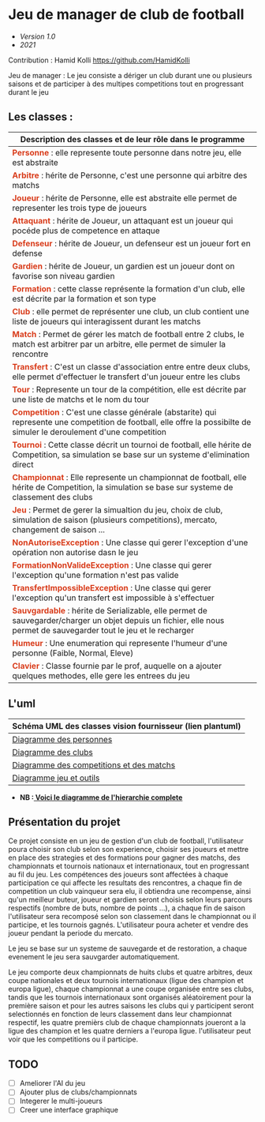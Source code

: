 # Jeu de manager de club de football

- *Version 1.0*
- *2021*

Contribution : Hamid Kolli <https://github.com/HamidKolli>

Jeu de manager : Le jeu consiste a dériger un club durant une ou plusieurs saisons et de participer à des multipes competitions tout en progressant durant le jeu

## Les classes :

| Description des classes et de leur rôle dans le programme |
|----------------------------------------------------------|
| <b style="color:#d93e1d;">Personne</b> : elle represente toute personne dans notre jeu, elle est abstraite |
| <b style="color:#d93e1d;">Arbitre</b> : hérite de Personne, c'est une personne qui arbitre des matchs |
| <b style="color:#d93e1d;">Joueur</b> : hérite de Personne, elle est abstraite elle permet de representer les trois type de joueurs |
| <b style="color:#d93e1d;">Attaquant</b> : hérite de Joueur, un attaquant est un joueur qui pocéde plus de competence en attaque |
| <b style="color:#d93e1d;">Defenseur</b> : hérite de Joueur, un defenseur est un joueur fort en defense |
| <b style="color:#d93e1d;">Gardien</b> : hérite de Joueur, un gardien est un joueur dont on favorise son niveau gardien |
| <b style="color:#d93e1d;">Formation</b> : cette classe représente la formation d'un club, elle est décrite par la formation et son type |
| <b style="color:#d93e1d;">Club</b> : elle permet de représenter une club, un club contient une liste de joueurs qui interagissent durant les matchs |
| <b style="color:#d93e1d;">Match</b> : Permet de gérer les match de football entre 2 clubs, le match est arbitrer par un arbitre, elle permet de simuler la rencontre|
| <b style="color:#d93e1d;">Transfert</b> : C'est un classe d'association entre entre deux clubs, elle permet d'effectuer le transfert d'un joueur entre les clubs
| <b style="color:#d93e1d;">Tour</b> : Represente un tour de la compétition, elle est décrite par une liste de matchs et le nom du tour |
| <b style="color:#d93e1d;">Competition</b> : C'est une classe générale (abstarite) qui represente une competition de football, elle offre la possibilte de simuler le deroulement d'une competition |
| <b style="color:#d93e1d;">Tournoi</b> : Cette classe décrit un tournoi de football, elle hérite de Competition, sa simulation se base sur un systeme d'elimination direct |
| <b style="color:#d93e1d;">Championnat</b> : Elle represente un championnat de football, elle hérite de Competition, la simulation se base sur systeme de classement des clubs |
| <b style="color:#d93e1d;">Jeu</b> : Permet de gerer la simualtion du jeu, choix de club, simulation de saison (plusieurs competitions), mercato, changement de saison ... |
| <b style="color:#d93e1d;">NonAutoriseException</b> : Une classe qui gerer l'exception d'une opération non autorise dasn le jeu |
| <b style="color:#d93e1d;">FormationNonValideException</b> : Une classe qui gerer l'exception qu'une formation n'est pas valide |
| <b style="color:#d93e1d;">TransfertImpossibleException</b> : Une classe qui gerer l'exception qu'un transfert est impossible à s'effectuer |
| <b style="color:#d93e1d;">Sauvgardable</b> : hérite de Serializable, elle permet de sauvegarder/charger un objet depuis un fichier, elle nous permet de sauvegarder tout le jeu et le recharger |
| <b style="color:#d93e1d;">Humeur</b> : Une enumeration qui represente l'humeur d'une personne (Faible, Normal, Eleve) |
| <b style="color:#d93e1d;">Clavier</b> : Classe fournie par le prof, auquelle on a ajouter quelques methodes, elle gere les entrees du jeu |

## L'uml

| Schéma UML des classes vision fournisseur (lien plantuml)|
|----------------------------------------------------------|
|<a href="http://www.plantuml.com/plantuml/png/rLLDJnin4Btlhx3W4aI2u5gr5K4DfLL3KSEXjshMEoH6k_RYZwWIod-l7SV9DElbGwg4Uajcni_lpRxnd1iBshgcBb2wXbsv1frcZyKnkmHHrkX_N2lTGEr_J6fS8XOZ9gHbKYmHNAmlHgEH3yS_W_tiaJyQOdEqroGy2F5AENz9IFq0MP74e-Tb1LybHhwY5tvL550Qgu5RncimXjsWDafAPA9fQsnGMiDcu9Ou1rr1k34ed5ajv9n9rUoOS0Wmg76jwNYBDDWL3qajXr1xn7pbKecAkRRo4Q9ZSyog-2F4kfA2X2tbWxC3faQfc-_O8hQuYCh6kXHM8yFV5cL5b3uMeyGBx-u41ovi4X4FTJLGlSFkwS2rzJ71oNUQRDC3aYVYIO6GDbnMQhm4Pz547Z17CzoblaYBUedI2YNDDvn3RGXmqijh9N6G-zPVbKEdCmqXBahyf-EVlsQtuzi9-y3EJa-BGtO5PZ65zdripP05DdFK7pVaBfmrprVTA25VKZS5onTcvaohPENyWSIBmeojXGU7-UGdl4DfI39EmcVGbK3fmxk-Zak3agEvgD4Ofp4bNODQHMDiUjVnHPxHy0b2mo9BA6CpGk8eJKq3skDht-n4XQkcHIk29-ZpiVqcq_K9ao-Fe72ld4KTQMOA8vDsdIPtqFeyi75jgqNp2cZAP-s1O06KbUizI_sIYZkDo43b6LUY4TAzkbwlhOFnFKvJjo9lmOqJne3adPBegpIqFbSgLID8XWyEQZFuNjuZjqoLzpI9nf8ROwynHiXJuh6r-NjtN7VDIY3o-NwVvx2fsVFODDy_9tlOT5OewbucDrhK3UjfekTJYCvQTnUHM7ZOBMJ7B-msNYE4DNMuUr6ZfwjgqFlcBO0lXgp7uISd9vl-60gR9BqUjKjEOwEM-2_uhTBsZGu1QTEwIKuFosQRVCltj3kST4_l3-PMMBmsfBh2Tid_KDW6loFhHQj_8Zduk_35gpsWeudBDLtzbasZwu8AUdA_OIpgsyVPXHQ4Fx-xQPlo5FBVELqPtw7d5qgV9yx3uclgFm00">Diagramme des personnes</a> |
|<a href="http://www.plantuml.com/plantuml/png/nLHXYnit4FtkNo7IBskw2xbBeH3Q42TdXmi-EvnzK2WboDgnJyUkj1cDWiEH_rvfvTNAUrjwXKA-t7dVctaQZMRUMqCSoTRLXEyC8HV4HCMDOH-r1OkJIVXQQAmvIQsOh9iAQb1as8RRht3WMF9T1UnnyZDxDEIYn7Sc5R7L-lPcjcI_ivT3PhrOp5URwuNZBeRSrJnoboct8PJguEdPtNBxUU75jzVhbOjxySkhLoycHPjEtngO55tqlYixi7_-nIff2AvW3yg0HNEEpuZu5yiL3V0RMKcmnm0oVsC9NdA6oByjNSHlruhW0FWcn6ybsOfBT9KKXRj4x5ush2kFHUV_hZPrKb-rB9cuvyhnpv5zViu_HpxHGd13m0LWIpsqaxBHI5nHpdfehWWTD9qK8Qq1h2r1adIHXb_wm9tM5N354DeJddL0dhwL4qclyJzr_00A4F2JTgp9_1d3mJm0tKAJ9PNahDJMRqRDZ-5KC0qNNhHB8Xr-UCKEu_kz5FU0MrUYmvFfOQBIAc3zeP7rU9XFe9WRod78ydpk1sGov2DClnRf6H_26dXeh94k8bY8YTtqwTyxHtbVsTqppIIqCQx-kxkh3_EjzuwNJvpbPlR7vu_hk_dTxSORoEKJ_dgLy1U_zgrKkfuKtL4xMxhwat4KzreQQKwtXwCyW19m2r-iDDsM-njblLf-BfQFPSRvucwW2J1qB0l_JaC-dVmKop2sQL3Muu7d3n6eDmn12Di00deue2OTqvLrUjgScF-WCRuzGy4fSv9T_RoT9CZQnnVkJzwrN-Yw0PB1Y8gH6ae_koL2bleKfZuL9mYI81D1J3ObAGaCRSPZYXzkjkvtvpoXgIshsfzHmJOb9vWJZmypqj9nvpQffK8mqxwo2ZXcesQLjiyPGsMozUu1136zUqZ91cnR52xXXfEu7wqi6ifArpk4qoNcHr7PyQk4JKlCCAJqZfDqQV3IxyCQ9-C1BNRC1elk0yBwUjbtxGRtMTmUl6a1deWGwU4OKifQAZkCSEYvyYShZU5A39n-QEmZIndTENm7RsqReuk21V0rgvA8detIh_k976T7Tgipy2roPVQ0n1vR0onw99iclXlwGISE1gQLi-W56nJ9rnKOYXRQe3o6D7_Bjw1AMrT_0m00">Diagramme des clubs</a>|
|<a href="http://www.plantuml.com/plantuml/png/xLNDRXit4BxlKn39HO6rHNDLMo6kegGDB5U8x5uBQdSiqU2IM_uODWozUpbBqQHOQjlwqaiEjgZvds--6NtGXYfZErurd6fDLjGqUyAwdaC7mcYoeVO1TbIrTCk1F5SrsHZ5n8uew1LePqCDa-9dQ_HP7GUjhOAp1XkhUn2jHGCc316osoh0a0jkjnzbnnh6eQXSFXfG3AogwhgkBdpz4zIG9l6TaY2A7bDogRRCA23KVxvp_W-IjUHUMb2JhPGSg20TXhosV1gARsJNWs5OkNC9qXsOJICLJ1APaVw1Cb-1i_gTCl6d1QjEf6cdkIBMZ9fGDYgFpybf7LzFq4Kb8eUQwoAoPosonCyQ8pQ7m1Bn04exfFpN0ISq2y21Dckgd0FhCSMXydPlthyXigv36xC0VwR6zBDqYESD8WcEBBwHLesHE825P3eI1rqcKOhaKFJfYcdpuv1sJhXxm_3MhsHA7XBnlefHJp6EnbZQFAATAupxhwT9HqK2PWJHbhiyaz5nONX4sezxbW9GLNIhZQAD8HxnHUnq5FZONoijoZukFrtUNjtyyNMv-6srNbvlbkGdylxxqn5T16i50wH2Gs0iPMBvsEFuHGFLMtyYR0TAOlbE4DhhGs-9h8LxUdbtnvezWET1saXAXxyNC2taJrbpfFSyq5kdIkJkaL7u70ZrHU9HmF6iW77ktauILk-pmz2bIBL7qQJiwpPuy0rCfRvDDSplrZ2NcxvOF8Tf7X9Q8twPDkNA9oPOhaONB08_5-wF2fEPX3CJCVjCTm8WdkpCFcBcUnoMnZzrEglChNniypvjtr83WVMq42YVMLXPFxQH_I5EayAnLj102yAS7DiNegAqH9vuu_N83fS8xNSutSjmE37VZ9YqgDIkU9nrUbg5P0GU3OZsPF5nluF-zRjJMe_HlNfNrVdLJ4vi8uKsoZ85wQLzTQgBqeAKjkBSAlmh_lyNqfUPFahlSKwNVpuELPXyHgFONx28lyu9he4_YptjUbU8eEOCXzwINwZUhsW_L3Sblme3Et0O83fwBHs2-eTmhMEq_ubnES6-80O0toZsJnHBDxN_RYcCUie6FYT6CL3HfSmBZBs8rCY2Et2yIJgTx9Gka9dGWJ2niOO3LMTseGuGhwNsA2NG7ggKud5HU9A_-k1uRpl-5m00">Diagramme des competitions et des matchs</a>|
|<a href="http://www.plantuml.com/plantuml/png/XLDDJyCu4BttLrWz5Ir5siiUq7uGe4YWKh7RmhMQ9DDsa6D7CtQtRCL_NxkrqgG4SKhyvisRySppZJXWvoizA3I8g3iDMq9M-y5OxKFCKV6fRlrgXOpbFmXbY95HVoY3_vxXemWzcjgxkME4Ag7p3t5ONP6vk1YCn-EWcsgCBWQ_d6gGSKg0X7XYN8m64J9hLQ58XrXQdsjCtFl3uLlk4K_SAQrDBxMflqPtjx6qQvDWZPU7O0MxJiBMKgaARGN3HJu7Wy11Na61QWv-YslW4cAZk7DeIb5pP09D_nt0_HSbWMtJt8eqpg32opCfcx-ZQpTn5YysmEilAfs4t5gDO49N9Aw76Yu2kJY6mgda25lLwCYHDSaZJ-WLLRN62esJinxsFVD_U9nEbhFiURAypnRPyZQRJuA3Xk_ehyfy-5t2F7jhQ88yFD_Mtw_PRF7wl7oQl0RQRst3nWu37A0aM0lwqhve-40EQ4p7NOrCQ0fC03baYDUS0uaroQn1gclK04IZ7F5kpRG0xWam9iEd1GIgZQQyqpwFzFQOrRlro2r0HXapV4n9tEz_DOPg4VvKHOiTv98xDs12Em-MAuYHjEus-GKuD4arDaaLSW7ETfhLO8hKVqiuhlyugmuPvV2AXEG0fuSrQSPzaX5qBwt5Z7gMrN1zNOB3baftXz6vST33NuVAZiSgpbLTgo9yKZCnV0njeAh96WCk44w74sDXFHjBryeTVteYXVKr9ZoLEz1bYX8Ffr36EJd69fhE3Q6zn-lEQXWBBD4u7AI7DxCcyyuoIHX4WNLaDNPeaFW4-wZD-lcmip2n9Dlu8oIzWQRo9_MUZ1-BB1YCh93TOrLR4ShrZrM-J-ahSnCKVAN_1m00">Diagramme jeu et outils</a>|

- **NB :<a href="http://www.plantuml.com/plantuml/png/VPDBRzim3CVl-XH2xptiwbEBj7iCwr2WnUwCmpG4zF18QWZswHVBDkkviGzn9Ft-ueF--quKM4iC3lQY3AtwDe28VqQMd19wYbt0Y4d5lq3vWs_01zW7TAQu-NJZy-sj_reY5cxygVul0txF1GjxF2kcmoo-6_0zxqaPF_09gyBl0abDCCGRyGCUCOd5N-8lm0V2j8GEKubZsSvHKkGZjFX_dtRf1PaWqD_Q_1ZuS-O8IZcjZyaaTKP3viQ_3HMjq42YQ2tBbiewtrGzKI0ivot9Asa9G6ozxKBPhxTLwOSWmqRUgILi_75QRbDBWrR9AqEI8x9E1q-WxMcrDkygDr-Ercey38i5xgjfV7jvFkH8BOLrmUDPaGaBMsMvyFgCUbeZr7ZZYEfQtFBpsENOeTAsbsOYgwvFqdYzF9yPMpnWqhdkwWHaNd_AP1wVNtGJ_9XfT_b1KbFOb8OM-wKuyz49OaSv9T1hUToSMngp4oVpmMYrdpdT5yrCWe_d5hi-Y0Msa-K7Uhdr2m8TjkxufT--nIwBq3vitRBgiAo_kHxE_UG7G-rEcOIannNDPd4Hl6zCCRsnnkkmk4BQN3givvQkokK7Ih-PaFd2wBWNTuVfK6Bu1m00"> Voici le diagramme de l'hierarchie complete</a>**

## Présentation du projet 

Ce projet consiste en un jeu de gestion d'un club de football, l'utilisateur poura choisir son club selon son experience, choisir ses joueurs et mettre en place des strategies et des formations pour gagner des matchs, des championnats et tournois nationaux et internationaux, tout en progressant au fil du jeu. Les compétences des joueurs sont affectées à chaque participation ce qui affecte les resultats des rencontres, a chaque fin de competition un club vainqueur sera elu, il obtiendra une recompense, ainsi qu'un meilleur buteur, joueur et gardien seront choisis selon leurs parcours respectifs (nombre de buts, nombre de points ...), a chaque fin de saison l'utilisateur sera recomposé selon son classement dans le championnat ou il participe, et les tournois gagnés. L'utilisateur poura acheter et vendre des joueur pendant la periode du mercato.

Le jeu se base sur un systeme de sauvegarde et de restoration, a chaque evenement le jeu sera sauvgarder automatiquement.

Le jeu comporte deux championnats de huits clubs et quatre arbitres, deux coupe nationales et deux tournois internationaux (ligue des champion et europa ligue), chaque championnat a une coupe organisée entre ses clubs, tandis que les tournois internationaux sont organisés aléatoirement pour la première saison et pour les autres saisons les clubs qui y participent seront selectionnés en fonction de leurs classement dans leur championnat respectif, les quatre premièrs club de chaque championnats joueront a la ligue des champion et les quatre derniers a l'europa ligue. 
l'utilisateur peut voir que les competitions ou il participe.  

## TODO
- [ ] Ameliorer l'AI du jeu
- [ ] Ajouter plus de clubs/championnats
- [ ] Integerer le multi-joueurs
- [ ] Creer une interface graphique 
